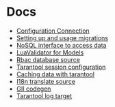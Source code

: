 Docs
======================================

* [Configuration Connection](CONNECTION.md)
* [Setting up and usage migrations](MIGRATIONS.md)
* [NoSQL interface to access data](NOSQL.md)
* [LuaValidator for Models](LUA-VALIDATOR.md)
* [Rbac database source](RBAC.md)
* [Tarantool session configuration](SESSION.md)
* [Caching data with tarantool](CACHE-EXPIRATIOND.md)
* [I18n translate source](I18N.md)
* [GII codegen](GII.md)
* [Tarantool log target](LOG.md)